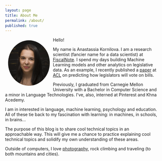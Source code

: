 ```yaml
---
layout: page
title: About Me
permalink: /about/
published: true
---
```


<img class="img-circle" style="border-radius: 50%;max-height: 150px; float: left; margin: 10px" src="/assets/img/profile.jpg">

Hello! 

My name is Anastassia Kornilova. I am a research scientist (fancier name for a data scientist) at [FiscalNote](https://www.fiscalnote.com/). I spend my days building Machine Learning models and other analytics on legislative data. As an example, I recently published a [paper](https://arxiv.org/abs/1805.08182) at [ACL](https://www.aclweb.org/portal/) on predicting how legislators will vote on bills.

Previously, I graduated from Carnegie Mellon University with a Bachelor in Computer Science and a minor in Language Technologies. I've, also, interned at Pinterest and Khna Acedemy.

I am in interested in language, machine learning, psychology and education. All of these tie back to my fascination with learning: in machines, in schools, in brains...

The purpose of this blog is to share cool technical topics in an approachable way. This will give me a chance to practice explaining cool technical topics and solidify my own understanding of these areas. 

Outside of computers, I love [photography](https://www.instagram.com/azazello_captured/), rock climbing and traveling (to both mountains and cities).


